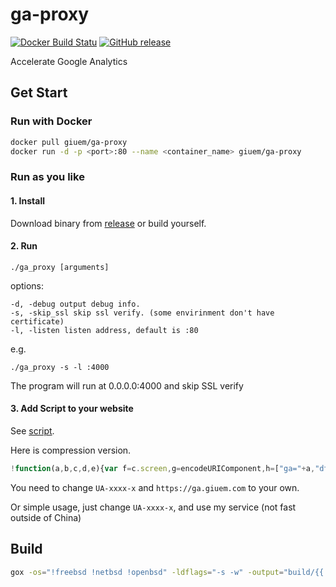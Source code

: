 # ga-proxy

[![Docker Build Statu](https://img.shields.io/docker/build/giuem/ga-proxy.svg?style=flat-square)](https://hub.docker.com/r/giuem/ga-proxy/)
[![GitHub release](https://img.shields.io/github/release/giuem/ga-proxy.svg?style=flat-square)](https://github.com/giuem/ga-proxy/releases/latest)

Accelerate Google Analytics



## Get Start

### Run with Docker

```bash
docker pull giuem/ga-proxy
docker run -d -p <port>:80 --name <container_name> giuem/ga-proxy
```

### Run as you like

#### 1. Install 

Download binary from [release](https://github.com/giuem/ga-proxy/releases) or build yourself.

#### 2. Run

```
./ga_proxy [arguments]
```

options:

```
-d, -debug output debug info.
-s, -skip_ssl skip ssl verify. (some envirinment don't have certificate)
-l, -listen listen address, default is :80
```

e.g.

```
./ga_proxy -s -l :4000
```

The program will run at 0.0.0.0:4000 and skip SSL verify 

#### 3. Add Script to your website

See [script](script.js).

Here is compression version.

```javascript
!function(a,b,c,d,e){var f=c.screen,g=encodeURIComponent,h=["ga="+a,"dt="+g(d.title),"dr="+g(d.referrer),"ul="+(e.language||e.browserLanguage||e.userLanguage),"sd="+f.colorDepth+"-bit","sr="+f.width+"x"+f.height,"vp="+Math.max(d.documentElement.clientWidth,c.innerWidth||0)+"x"+Math.max(d.documentElement.clientHeight,c.innerHeight||0),"z="+ +new Date];c.__ga_img=new Image,c.__ga_img.src=b+"?"+h.join("&")}("UA-xxxx-x","https://ga.giuem.com",window,document,navigator,location);
```

You need to change `UA-xxxx-x` and `https://ga.giuem.com` to your own.

Or simple usage, just change `UA-xxxx-x`, and use my service (not fast outside of China)

## Build

```bash
gox -os="!freebsd !netbsd !openbsd" -ldflags="-s -w" -output="build/{{.Dir}}_{{.OS}}_{{.Arch}}"
```

